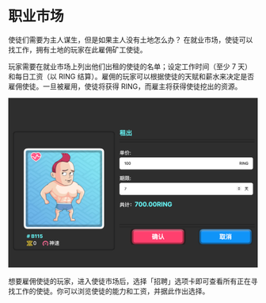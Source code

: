 # 职业市场

使徒们需要为主人谋生，但是如果主人没有土地怎么办？
在就业市场，使徒可以找工作，拥有土地的玩家在此雇佣矿工使徒。

玩家需要在就业市场上列出他们出租的使徒的名单；设定工作时间（至少 7 天）和每日工资（以 RING 结算）。雇佣的玩家可以根据使徒的天赋和薪水来决定是否雇佣使徒。一旦被雇用，使徒将获得 RING，而雇主将获得使徒挖出的资源。

![使徒求职](../../../.gitbook/assets/jobmarket-cn.png)

想要雇佣使徒的玩家，进入使徒市场后，选择「招聘」选项卡即可查看所有正在寻找工作的使徒。你可以浏览使徒的能力和工资，并据此作出选择。


